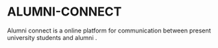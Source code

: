 # ALUMNI-CONNECT
Alumni connect is a online platform for communication between present university students and alumni .
